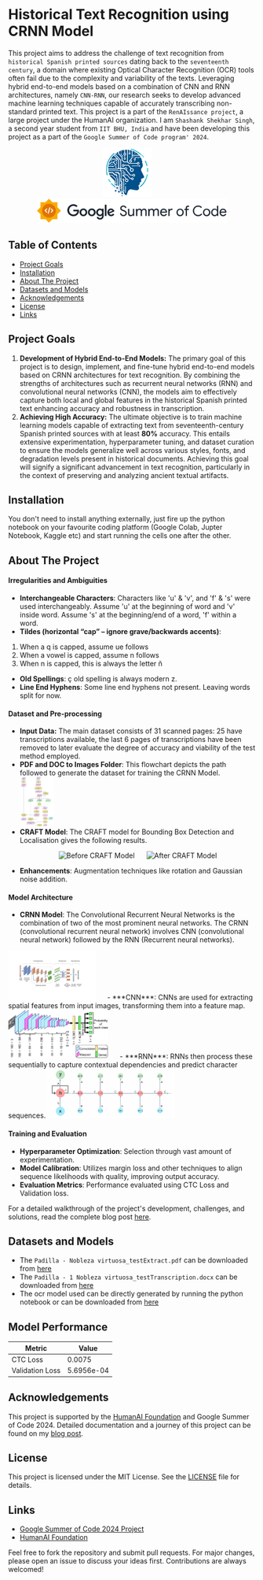 # Historical Text Recognition using CRNN Model

This project aims to address the challenge of text recognition from `historical Spanish printed sources` dating back to the `seventeenth century`, a domain where existing Optical Character Recognition (OCR) tools often fail due to the complexity and variability of the texts. Leveraging hybrid end-to-end models based on a combination of CNN and RNN architectures, namely `CNN-RNN`, our research seeks to develop advanced machine learning techniques capable of accurately transcribing non-standard printed text. This project is a part of the `RenAIssance project`, a large project under the HumanAI organization. I am `Shashank Shekhar Singh`, a second year student from `IIT BHU, India` and have been developing this project as a part of the `Google Summer of Code program' 2024`.

<p align="center">
  <img src="images/humanai_logo.jpg" alt="HumanAI" style="height: 100px; margin-right: 20px;"/>
  <img src="images/gsoc_logo.png" alt="GSOC" style="height: 50px;" />
</p>

## Table of Contents

- [Project Goals](#Project-Goals)
- [Installation](#installation)
- [About The Project](#About-The-Project)
- [Datasets and Models](#datasets-and-models)
- [Acknowledgements](#acknowledgements)
- [License](#license)
- [Links](#links)

## Project Goals

1. **Development of Hybrid End-to-End Models:** The primary goal of this project is to design, implement, and fine-tune hybrid end-to-end models
based on CRNN architectures for text recognition. By combining the strengths of architectures such as recurrent neural networks (RNN) and convolutional neural networks (CNN), the models aim to effectively capture both local and global features in the historical Spanish printed text enhancing accuracy and robustness in transcription.
2. **Achieving High Accuracy:** The ultimate objective is to train machine
learning models capable of extracting text from seventeenth-century
Spanish printed sources with at least **80%** accuracy. This entails extensive experimentation, hyperparameter tuning, and dataset curation to ensure the models generalize well across various styles, fonts, and degradation levels present in historical documents. Achieving this goal will signify a significant advancement in text recognition, particularly in the context of preserving and analyzing ancient textual artifacts.

## Installation

You don't need to install anything externally, just fire up the python notebook on your favourite coding platform (Google Colab, Jupter Notebook, Kaggle etc) and start running the cells one after the other.

## About The Project

#### Irregularities and Ambiguities
- **Interchangeable Characters**: Characters like 'u' & 'v', and 'f' & 's' were used interchangeably. Assume 'u' at the beginning of word and 'v' inside word. Assume 's' at the beginning/end of a word, 'f' within a word.
- **Tildes (horizontal “cap” – ignore grave/backwards accents)**: 
1. When a q is capped, assume ue follows
2. When a vowel is capped, assume n follows
3. When n is capped, this is always the letter ñ
- **Old Spellings**: ç old spelling is always modern z.
- **Line End Hyphens**: Some line end hyphens not present. Leaving words split for now.

#### Dataset and Pre-processing
- **Input Data:** The main dataset consists of 31 scanned pages: 25 have transcriptions available, the last 6 pages of transcriptions have been removed to later evaluate the degree of accuracy and viability of the test method employed.
- **PDF and DOC to Images Folder**: This flowchart depicts the path followed to generate the dataset for training the CRNN Model.
    <img src="images/Pre_Process.png" alt="CRNN Architecture" style="height: 100px; margin-right: 20px;"/>
- **CRAFT Model**: The CRAFT model for Bounding Box Detection and Localisation gives the following results.
    <p align="center">
    <img src="images/imgeOriginal.jpg" alt="Before CRAFT Model" style="height: 100px; margin-right: 20px;"/>
    <img src="images/imageCRAFT.png" alt="After CRAFT Model" style="height: 50px;" />
    </p>
- **Enhancements**: Augmentation techniques like rotation and Gaussian noise addition.

#### Model Architecture
- **CRNN Model**: The Convolutional Recurrent Neural Networks is the combination of two of
the most prominent neural networks. The CRNN (convolutional recurrent
neural network) involves CNN (convolutional neural network) followed by
the RNN (Recurrent neural networks).
<img src="images/CRNN.png" alt="CRNN Architecture" style="height: 100px; margin-right: 20px;"/>
- ***CNN***: CNNs are used for extracting spatial features from input images, transforming them into a feature map.
<img src="images/CNN.png" alt="CNN Architecture" style="height: 100px; margin-right: 20px;"/>
- ***RNN***: RNNs then process these sequentially to capture contextual dependencies and predict character sequences.
<img src="images/RNN.png" alt="RNN Architecture" style="height: 100px; margin-right: 20px;"/>

#### Training and Evaluation
- **Hyperparameter Optimization**: Selection through vast amount of experimentation.
- **Model Calibration**: Utilizes margin loss and other techniques to align sequence likelihoods with quality, improving output accuracy.
- **Evaluation Metrics**: Performance evaluated using CTC Loss and Validation loss.

For a detailed walkthrough of the project's development, challenges, and solutions, read the complete blog post [here](https://utsavrai.substack.com/p/a-journey-into-historical-text-recognition).

## Datasets and Models
- The `Padilla - Nobleza virtuosa_testExtract.pdf` can be downloaded from [here](http://drive.google.com/uc?id=10NX_UbV2HMbPEO2fvKYAIXOOOec0g38g) 
- The `Padilla - 1 Nobleza virtuosa_testTranscription.docx` can be downloaded from [here](http://drive.google.com/uc?id=1YTaqNoZCYP74AuQxlyJsiQLhcoc8DNSv) 
- The ocr model used can be directly generated by running the python notebook or can be downloaded from [here](githublink)

## Model Performance

| Metric | Value |
|--------|-------|
| CTC Loss | 0.0075 |
| Validation Loss | 5.6956e-04 |

## Acknowledgements

This project is supported by the [HumanAI Foundation](https://humanai.foundation/) and Google Summer of Code 2024. Detailed documentation and a journey of this project can be found on my [blog post](blogpost).

## License

This project is licensed under the MIT License. See the [LICENSE](LICENSE) file for details.

## Links

- [Google Summer of Code 2024 Project](https://summerofcode.withgoogle.com/programs/2024/projects/lg7vQeMM)
- [HumanAI Foundation](https://humanai.foundation/)

Feel free to fork the repository and submit pull requests. For major changes, please open an issue to discuss your ideas first. Contributions are always welcomed!